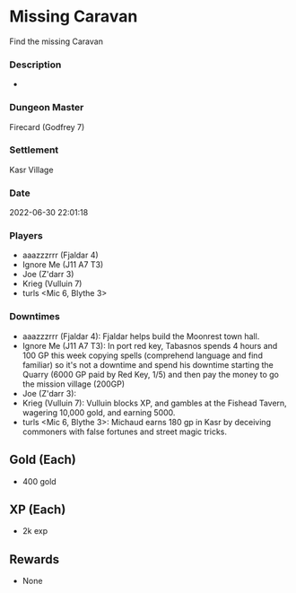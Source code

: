 # Missing Caravan
Find the missing Caravan
### Description
-
### Dungeon Master
Firecard (Godfrey 7)
### Settlement
Kasr Village
### Date
2022-06-30 22:01:18
### Players
* aaazzzrrr (Fjaldar 4)
* Ignore Me (J11 A7 T3)
* Joe (Z'darr 3)
* Krieg (Vulluin 7)
* turls <Mic 6, Blythe 3>
### Downtimes
* aaazzzrrr (Fjaldar 4): Fjaldar helps build the Moonrest town hall.
* Ignore Me (J11 A7 T3): In port red key, Tabasnos spends 4 hours and 100 GP this week copying spells (comprehend language and find familiar) so it's not a downtime and spend his downtime starting the Quarry (6000 GP paid by Red Key, 1/5) and then pay the money to go the mission village (200GP)
* Joe (Z'darr 3): 
* Krieg (Vulluin 7): Vulluin blocks XP, and gambles at the Fishead Tavern, wagering 10,000 gold, and earning 5000.
* turls <Mic 6, Blythe 3>: Michaud earns 180 gp in Kasr by deceiving commoners with false fortunes and street magic tricks.
## Gold (Each)
* 400 gold
## XP (Each)
* 2k exp
## Rewards
* None